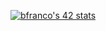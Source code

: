 [![bfranco's 42 stats](https://badge42.vercel.app/api/v2/cle4cl4el00060fl7r85uyxzk/stats?cursusId=21&coalitionId=60)](https://github.com/JaeSeoKim/badge42)
